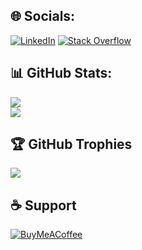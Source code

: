 ## 🌐 Socials:
[![LinkedIn](https://img.shields.io/badge/LinkedIn-%230077B5.svg?logo=linkedin&logoColor=white)](https://www.linkedin.com/in/anar-asgarli/) [![Stack Overflow](https://img.shields.io/badge/-Stackoverflow-FE7A16?logo=stack-overflow&logoColor=white)](https://stackoverflow.com/users/20816138)

## 📊 GitHub Stats:
![](https://github-readme-streak-stats.herokuapp.com/?user=Anrsgrl&theme=dark&hide_border=false)<br/>
![](https://github-readme-stats.vercel.app/api/top-langs/?username=Anrsgrl&theme=dark&hide_border=false&include_all_commits=true&count_private=true&layout=compact)

## 🏆 GitHub Trophies
![](https://github-profile-trophy.vercel.app/?username=Anrsgrl&theme=chalk&no-frame=false&no-bg=true&margin-w=4)

## ☕ Support
[![BuyMeACoffee](https://img.shields.io/badge/Buy%20Me%20a%20Coffee-ffdd00?style=for-the-badge&logo=buy-me-a-coffee&logoColor=black)](https://buymeacoffee.com/asgarlianar) 
